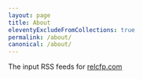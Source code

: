 ```yaml
---
layout: page
title: About
eleventyExcludeFromCollections: true
permalink: /about/
canonical: /about/
---
```


The input RSS feeds for [relcfp.com](https://relcfp.com)
